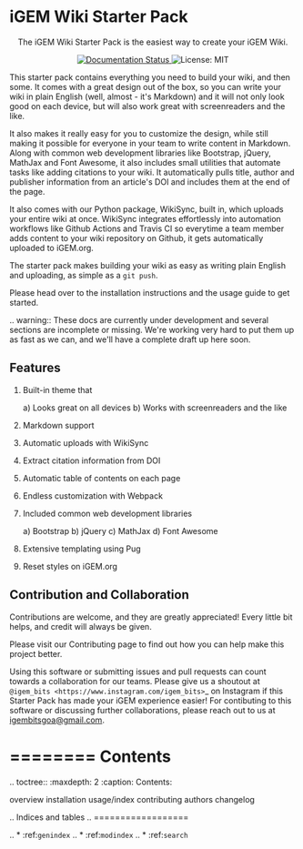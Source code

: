 # iGEM Wiki Starter Pack

<p align="center">
The iGEM Wiki Starter Pack is the easiest way to create your iGEM Wiki.
</p>


<p align="center">
   <a href="https://wiki-starter.readthedocs.io">
      <img src="https://img.shields.io/readthedocs/wiki-starter?logo=Read%20The%20Docs&style=for-the-badge" alt="Documentation Status">
   </a>
   <img src="https://img.shields.io/pypi/l/igem-wikisync?style=for-the-badge" alt="License: MIT">
</p>
  

This starter pack contains everything you need to build your wiki, and then some. It comes with a great design out of the box, so you can write your wiki in plain English (well, almost - it's Markdown) and it will not only look good on each device, but will also work great with screenreaders and the like. 

It also makes it really easy for you to customize the design, while still making it possible for everyone in your team to write content in Markdown. Along with common web development libraries like Bootstrap, jQuery, MathJax and Font Awesome, it also includes small utilities that automate tasks like adding citations to your wiki. It automatically pulls title, author and publisher information from an article's DOI and includes them at the end of the page. 

It also comes with our Python package, WikiSync, built in, which uploads your entire wiki at once. WikiSync integrates effortlessly into automation workflows like Github Actions and Travis CI so everytime a team member adds content to your wiki repository on Github, it gets automatically uploaded to iGEM.org.

The starter pack makes building your wiki as easy as writing plain English and uploading, as simple as a ``git push``.

Please head over to the installation instructions and the usage guide to get started.

.. warning:: 
   These docs are currently under development and several sections are incomplete or missing. We're working very hard to put them up as fast as we can, and we'll have a complete draft up here soon.
   

Features
--------

1. Built-in theme that

   a) Looks great on all devices
   b) Works with screenreaders and the like

2. Markdown support
3. Automatic uploads with WikiSync
4. Extract citation information from DOI
5. Automatic table of contents on each page
6. Endless customization with Webpack
7. Included common web development libraries

   a) Bootstrap
   b) jQuery
   c) MathJax
   d) Font Awesome

8. Extensive templating using Pug
9. Reset styles on iGEM.org


Contribution and Collaboration
------------------------------

Contributions are welcome, and they are greatly appreciated! Every
little bit helps, and credit will always be given.

Please visit our Contributing page to find out how you can help 
make this project better.

Using this software or submitting issues and pull requests can count 
towards a collaboration for our teams. Please give us a shoutout at 
`@igem_bits <https://www.instagram.com/igem_bits>`_ on Instagram if 
this Starter Pack has made your iGEM experience easier! For contibuting 
to this software or discussing further collaborations, please reach out 
to us at igembitsgoa@gmail.com.


========
Contents
========

.. toctree::
   :maxdepth: 2
   :caption: Contents:

   overview
   installation
   usage/index
   contributing
   authors
   changelog


.. Indices and tables
.. ==================

.. * :ref:`genindex`
.. * :ref:`modindex`
.. * :ref:`search`
